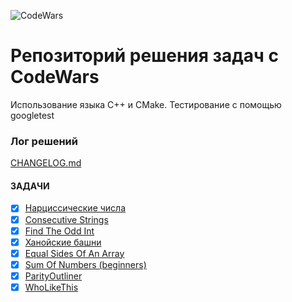 ![CodeWars](https://www.codewars.com/users/babenoff/badges/large?theme=light "CodeWars Badge")
# Репозиторий решения задач с CodeWars

Использование языка С++ и CMake. Тестирование с помощью googletest

### Лог решений

[CHANGELOG.md](CHANGELOG.md)

#### ЗАДАЧИ

- [x] [Нарциссические числа](narcissic_numbers/README.md)
- [x] [Consecutive Strings](consecutive_strings/README.md)
- [x] [Find The Odd Int](find_the_odd_int/README.md)
- [x] [Ханойские башни](hanoi_record/README.md)
- [x] [Equal Sides Of An Array](equal_sides_of_an_array/README.md)
- [x] [Sum Of Numbers (beginners)](sum_of_numbers/README.md)
- [x] [ParityOutliner](parity_outlier/README.md)
- [x] [WhoLikeThis](wholikethis/README.md)